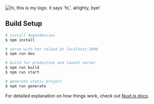 ![hi, this is my logo. it says 'hi,'. alrighty, bye!](https://repository-images.githubusercontent.com/282333995/7ac4e280-cdcb-11ea-9a76-23b59d03b1f7)

## Build Setup

```bash
# install dependencies
$ npm install

# serve with hot reload at localhost:3000
$ npm run dev

# build for production and launch server
$ npm run build
$ npm run start

# generate static project
$ npm run generate
```

For detailed explanation on how things work, check out [Nuxt.js docs](https://nuxtjs.org).
